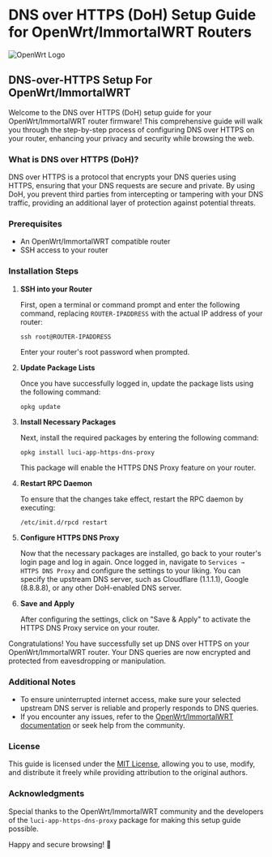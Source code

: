 # DNS over HTTPS (DoH) Setup Guide for OpenWrt/ImmortalWRT Routers

![OpenWrt Logo](https://openwrt.org/_media/logo.png)

## DNS-over-HTTPS Setup For OpenWrt/ImmortalWRT

Welcome to the DNS over HTTPS (DoH) setup guide for your OpenWrt/ImmortalWRT router firmware! This comprehensive guide will walk you through the step-by-step process of configuring DNS over HTTPS on your router, enhancing your privacy and security while browsing the web.

### What is DNS over HTTPS (DoH)?

DNS over HTTPS is a protocol that encrypts your DNS queries using HTTPS, ensuring that your DNS requests are secure and private. By using DoH, you prevent third parties from intercepting or tampering with your DNS traffic, providing an additional layer of protection against potential threats.

### Prerequisites

- An OpenWrt/ImmortalWRT compatible router
- SSH access to your router

### Installation Steps

1. **SSH into your Router**

   First, open a terminal or command prompt and enter the following command, replacing `ROUTER-IPADDRESS` with the actual IP address of your router:
   ```
   ssh root@ROUTER-IPADDRESS
   ```
   Enter your router's root password when prompted.

2. **Update Package Lists**

   Once you have successfully logged in, update the package lists using the following command:
   ```
   opkg update
   ```

3. **Install Necessary Packages**

   Next, install the required packages by entering the following command:
   ```
   opkg install luci-app-https-dns-proxy
   ```
   This package will enable the HTTPS DNS Proxy feature on your router.

4. **Restart RPC Daemon**

   To ensure that the changes take effect, restart the RPC daemon by executing:
   ```
   /etc/init.d/rpcd restart
   ```

5. **Configure HTTPS DNS Proxy**

   Now that the necessary packages are installed, go back to your router's login page and log in again. Once logged in, navigate to `Services → HTTPS DNS Proxy` and configure the settings to your liking. You can specify the upstream DNS server, such as Cloudflare (1.1.1.1), Google (8.8.8.8), or any other DoH-enabled DNS server.


6. **Save and Apply**

   After configuring the settings, click on "Save & Apply" to activate the HTTPS DNS Proxy service on your router.

Congratulations! You have successfully set up DNS over HTTPS on your OpenWrt/ImmortalWRT router. Your DNS queries are now encrypted and protected from eavesdropping or manipulation.

### Additional Notes

- To ensure uninterrupted internet access, make sure your selected upstream DNS server is reliable and properly responds to DNS queries.
- If you encounter any issues, refer to the [OpenWrt/ImmortalWRT documentation](https://openwrt.org/docs/start) or seek help from the community.


### License

This guide is licensed under the [MIT License](https://opensource.org/licenses/MIT), allowing you to use, modify, and distribute it freely while providing attribution to the original authors.

### Acknowledgments

Special thanks to the OpenWrt/ImmortalWRT community and the developers of the `luci-app-https-dns-proxy` package for making this setup guide possible.

Happy and secure browsing! :lock_with_ink_pen:
